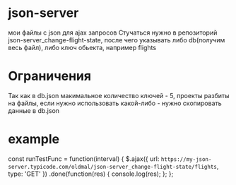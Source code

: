 # json-server
мои файлы с json для ajax запросов
Стучаться нужно в репозиторий json-server_change-flight-state, после чего указывать либо db(получим весь файл), либо ключ обьекта, например flights

# Ограничения
Так как в db.json макимальное количество ключей - 5, проекты разбиты на файлы, если нужно использовать какой-либо - нужно скопировать данные в db.json

# example
const runTestFunc = function(interval) {
  $.ajax({
    url: `https://my-json-server.typicode.com/oldmal/json-server_change-flight-state/flights`,
    type: 'GET'
  })
    .done(function(res) {
      console.log(res);
    };
};
